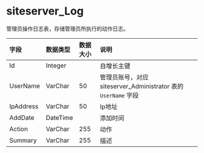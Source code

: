 # siteserver_Log

管理员操作日志表，存储管理员所执行的动作日志。

| 字段 | 数据类型 | 数据大小 | 说明 |
| :----- | :----- | :----- | :----- |
|Id	|Integer|		|自增长主键|
|UserName|	VarChar|	50|	管理员账号，对应 siteserver_Administrator 表的 `UserName` 字段|
|IpAddress	|VarChar|	50|	Ip地址|
|AddDate|	DateTime|		|添加时间|
|Action	|VarChar|	255|	动作|
|Summary|	VarChar|	255|	描述|